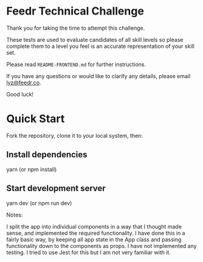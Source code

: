 # Feedr Technical Challenge

Thank you for taking the time to attempt this challenge.

These tests are used to evaluate candidates of all skill levels so please complete them to a level you feel is an accurate representation of your skill set.

Please read `README-FRONTEND.md` for further instructions.

If you have any questions or would like to clarify any details, please email lyz@feedr.co.

Good luck!

# Quick Start
Fork the repository, clone it to your local system, then:

## Install dependencies
yarn (or npm install)

## Start development server
yarn dev (or npm run dev)


Notes:

I split the app into individual components in a way that I thought made sense, and implemented the required functionality.
I have done this in a fairly basic way, by keeping all app state in the App class and passing functionality down to the components as props.
I have not implemented any testing. I tried to use Jest for this but I am not very familiar with it.